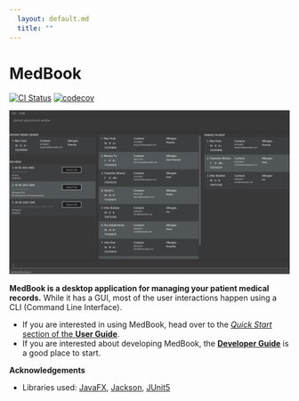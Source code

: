 ```yaml
---
  layout: default.md
  title: ""
---
```


# MedBook

[![CI Status](https://github.com/AY2324S1-CS2103T-T12-4/tp/actions/workflows/gradle.yml/badge.svg)](https://github.com/AY2324S1-CS2103T-T12-4/tp/actions)
[![codecov](https://codecov.io/gh/AY2324S1-CS2103T-T12-4/tp/graph/badge.svg?token=XRD2EIUJ8H)](https://codecov.io/gh/AY2324S1-CS2103T-T12-4/tp)

![Ui](images/Ui.png)

**MedBook is a desktop application for managing your patient medical records.** While it has a GUI, most of the user interactions happen using a CLI (Command Line Interface).

- If you are interested in using MedBook, head over to the [_Quick Start_ section of the **User Guide**](UserGuide.html#quick-start).
- If you are interested about developing MedBook, the [**Developer Guide**](DeveloperGuide.html) is a good place to start.

**Acknowledgements**

- Libraries used: [JavaFX](https://openjfx.io/), [Jackson](https://github.com/FasterXML/jackson), [JUnit5](https://github.com/junit-team/junit5)
